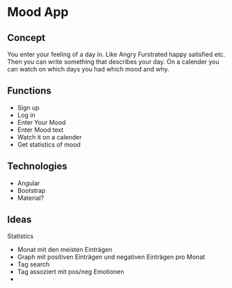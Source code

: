 # Mood App
## Concept
You enter your feeling of a day in. Like Angry Furstrated happy satisfied etc. Then you can write something that describes your day. On a calender you can watch on which days you had which mood and why.

## Functions
*   Sign up
*   Log in
*   Enter Your Mood
*   Enter Mood text
*   Watch it on a calender
*   Get statistics of mood

## Technologies
*   Angular
*   Bootstrap
*   Material?

## Ideas
Statistics
* Monat mit den meisten Einträgen
* Graph mit positiven Einträgen und negativen Einträgen pro Monat
* Tag search
* Tag assoziert mit pos/neg Emotionen
* 
